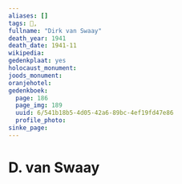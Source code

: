 ```yaml
---
aliases: []
tags: 👤, 
fullname: "Dirk van Swaay"
death_year: 1941
death_date: 1941-11
wikipedia:
gedenkplaat: yes
holocaust_monument:
joods_monument:
oranjehotel:
gedenkboek:
  page: 186
  page_img: 189
  uuid: 6/541b18b5-4d05-42a6-89bc-4ef19fd47e86
  profile_photo: 
sinke_page:
---
```


# D. van Swaay